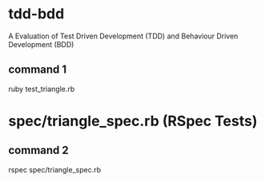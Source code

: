 # tdd-bdd
A Evaluation of Test Driven Development (TDD) and Behaviour Driven Development (BDD)

## command 1

ruby test_triangle.rb


# spec/triangle_spec.rb     (RSpec Tests)

## command 2

rspec spec/triangle_spec.rb
